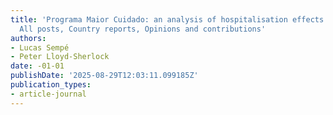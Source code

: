 ```yaml
---
title: 'Programa Maior Cuidado: an analysis of hospitalisation effects. Nov 18, 2022|
  All posts, Country reports, Opinions and contributions'
authors:
- Lucas Sempé
- Peter Lloyd-Sherlock
date: -01-01
publishDate: '2025-08-29T12:03:11.099185Z'
publication_types:
- article-journal
---
```

